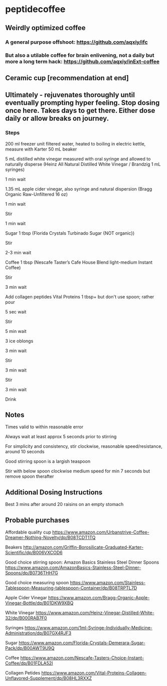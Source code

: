 # peptidecoffee

## Weirdly optimized coffee
### A general purpose offshoot: https://github.com/aqxiy/ifc
### But also a utilable coffee for brain enlivening, not a daily but more a long term hack: https://github.com/aqxiy/inExt-coffee

## Ceramic cup [recommendation at end]

## Ultimately - rejuvenates thoroughly until eventually prompting hyper feeling. Stop dosing once here. Takes days to get there. Either dose daily or allow breaks on journey.

### Steps

200 ml freezer unit filtered water, heated to boiling in electric kettle, measure with Karter 50 mL beaker

5 mL distilled white vinegar measured with oral syringe and allowed to naturally disperse (Heinz All Natural Distilled White Vinegar / Brandzig 1 mL syringes)

1 min wait

1.35 mL apple cider vinegar, also syringe and natural dispersion (Bragg Organic Raw-Unfiltered 16 oz)

1 min wait

Stir

1 min wait

Sugar 1 tbsp (Florida Crystals Turbinado Sugar {NOT organic})

Stir

2-3 min wait

Coffee 1 tbsp (Nescafe Taster’s Cafe House Blend light-medium Instant Coffee)

Stir

3 min wait

Add collagen peptides Vital Proteins 1 tbsp+ but don't use spoon; rather pour

5 sec wait

Stir

5 min wait

3 ice oblongs

3 min wait

Stir

3 min wait

Stir

3 min wait

Drink


## Notes

Times valid to within reasonable error

Always wait at least approx 5 seconds prior to stirring

For simplicity and consistency, stir clockwise, reasonable speed/resistance, around 10 seconds

Good stirring spoon is a largish teaspoon

Stir with below spoon clockwise medium speed for min 7 seconds but remove spoon therafter 

## Additional Dosing Instructions

Best 3 mins after around 20 raisins on an empty stomach




## Probable purchases

Affordable quality cup
https://www.amazon.com/Urbanstrive-Coffee-Dreamer-Nothing-Novelty/dp/B08TCDT1TQ

Beakers
http://amazon.com/Griffin-Borosilicate-Graduated-Karter-Scientific/dp/B006VXCOD6

Good choice stirring spoon: Amazon Basics Stainless Steel Dinner Spoons
https://www.amazon.com/AmazonBasics-Stainless-Steel-Dinner-Spoons/dp/B0736THH7G

Good choice measuring spoon
https://www.amazon.com/Stainless-Tablespoon-Measuring-tablespoon-Container/dp/B08TRPTL7D

Apple Cider Vinegar
https://www.amazon.com/Bragg-Organic-Apple-Vinegar-Bottle/dp/B01DKW9XBQ

White Vinegar
https://www.amazon.com/Heinz-Vinegar-Distilled-White-32/dp/B000RAB7F0

Syringes
https://www.amazon.com/1ml-Syringe-Individually-Medicine-Administration/dp/B07GX4RJF3

Sugar
https://www.amazon.com/Florida-Crystals-Demerara-Sugar-Pack/dp/B00AWT9U9Q

Coffee
https://www.amazon.com/Nescafe-Tasters-Choice-Instant-Coffee/dp/B01FDLA52I

Collagen Petides
https://www.amazon.com/Vital-Proteins-Collagen-Unflavored-Supplement/dp/B08HL3RXXZ
